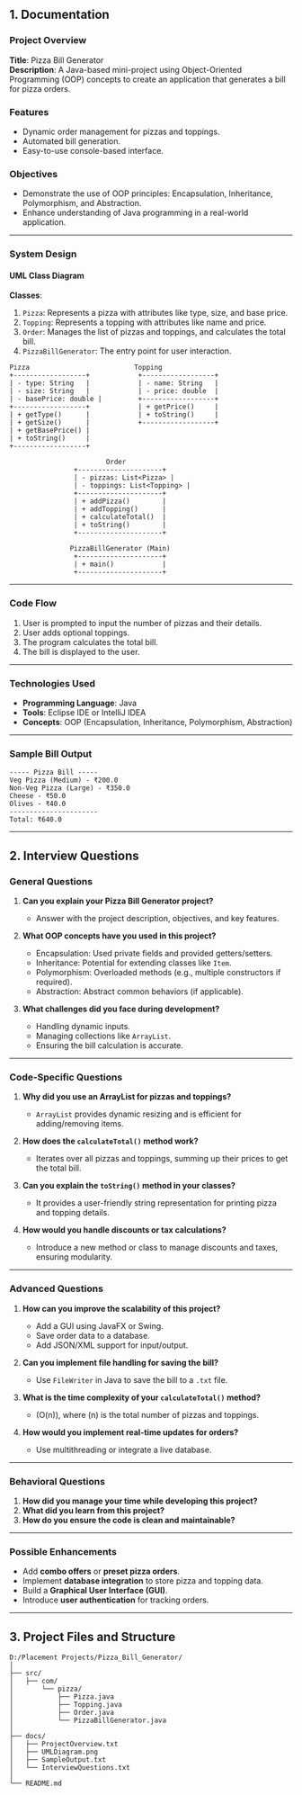 ## **1. Documentation**

### **Project Overview**
**Title**: Pizza Bill Generator  
**Description**: A Java-based mini-project using Object-Oriented Programming (OOP) concepts to create an application that generates a bill for pizza orders.  

### **Features**
- Dynamic order management for pizzas and toppings.
- Automated bill generation.
- Easy-to-use console-based interface.

### **Objectives**
- Demonstrate the use of OOP principles: Encapsulation, Inheritance, Polymorphism, and Abstraction.
- Enhance understanding of Java programming in a real-world application.

---

### **System Design**

#### **UML Class Diagram**
**Classes**:  
1. `Pizza`: Represents a pizza with attributes like type, size, and base price.  
2. `Topping`: Represents a topping with attributes like name and price.  
3. `Order`: Manages the list of pizzas and toppings, and calculates the total bill.  
4. `PizzaBillGenerator`: The entry point for user interaction.

```plaintext
Pizza                          Topping
+------------------+            +------------------+
| - type: String   |            | - name: String   |
| - size: String   |            | - price: double  |
| - basePrice: double |         +------------------+
+------------------+            | + getPrice()     |
| + getType()      |            | + toString()     |
| + getSize()      |            +------------------+
| + getBasePrice() |
| + toString()     |
+------------------+

                        Order
                +---------------------+
                | - pizzas: List<Pizza> |
                | - toppings: List<Topping> |
                +---------------------+
                | + addPizza()        |
                | + addTopping()      |
                | + calculateTotal()  |
                | + toString()        |
                +---------------------+

               PizzaBillGenerator (Main)
                +---------------------+
                | + main()            |
                +---------------------+
```

---

### **Code Flow**
1. User is prompted to input the number of pizzas and their details.
2. User adds optional toppings.
3. The program calculates the total bill.
4. The bill is displayed to the user.

---

### **Technologies Used**
- **Programming Language**: Java
- **Tools**: Eclipse IDE or IntelliJ IDEA
- **Concepts**: OOP (Encapsulation, Inheritance, Polymorphism, Abstraction)

---

### **Sample Bill Output**
```plaintext
----- Pizza Bill -----
Veg Pizza (Medium) - ₹200.0
Non-Veg Pizza (Large) - ₹350.0
Cheese - ₹50.0
Olives - ₹40.0
----------------------
Total: ₹640.0
```

---

## **2. Interview Questions**

### **General Questions**
1. **Can you explain your Pizza Bill Generator project?**
   - Answer with the project description, objectives, and key features.

2. **What OOP concepts have you used in this project?**
   - Encapsulation: Used private fields and provided getters/setters.
   - Inheritance: Potential for extending classes like `Item`.
   - Polymorphism: Overloaded methods (e.g., multiple constructors if required).
   - Abstraction: Abstract common behaviors (if applicable).

3. **What challenges did you face during development?**
   - Handling dynamic inputs.
   - Managing collections like `ArrayList`.
   - Ensuring the bill calculation is accurate.

---

### **Code-Specific Questions**
1. **Why did you use an ArrayList for pizzas and toppings?**
   - `ArrayList` provides dynamic resizing and is efficient for adding/removing items.

2. **How does the `calculateTotal()` method work?**
   - Iterates over all pizzas and toppings, summing up their prices to get the total bill.

3. **Can you explain the `toString()` method in your classes?**
   - It provides a user-friendly string representation for printing pizza and topping details.

4. **How would you handle discounts or tax calculations?**
   - Introduce a new method or class to manage discounts and taxes, ensuring modularity.

---

### **Advanced Questions**
1. **How can you improve the scalability of this project?**
   - Add a GUI using JavaFX or Swing.
   - Save order data to a database.
   - Add JSON/XML support for input/output.

2. **Can you implement file handling for saving the bill?**
   - Use `FileWriter` in Java to save the bill to a `.txt` file.

3. **What is the time complexity of your `calculateTotal()` method?**
   - \(O(n)\), where \(n\) is the total number of pizzas and toppings.

4. **How would you implement real-time updates for orders?**
   - Use multithreading or integrate a live database.

---

### **Behavioral Questions**
1. **How did you manage your time while developing this project?**
2. **What did you learn from this project?**
3. **How do you ensure the code is clean and maintainable?**

---

### **Possible Enhancements**
- Add **combo offers** or **preset pizza orders**.
- Implement **database integration** to store pizza and topping data.
- Build a **Graphical User Interface (GUI)**.
- Introduce **user authentication** for tracking orders.

---

## **3. Project Files and Structure**
```
D:/Placement Projects/Pizza_Bill_Generator/
│
├── src/
│   ├── com/
│       └── pizza/
│           ├── Pizza.java
│           ├── Topping.java
│           ├── Order.java
│           └── PizzaBillGenerator.java
│
├── docs/
│   ├── ProjectOverview.txt
│   ├── UMLDiagram.png
│   ├── SampleOutput.txt
│   └── InterviewQuestions.txt
│
└── README.md
